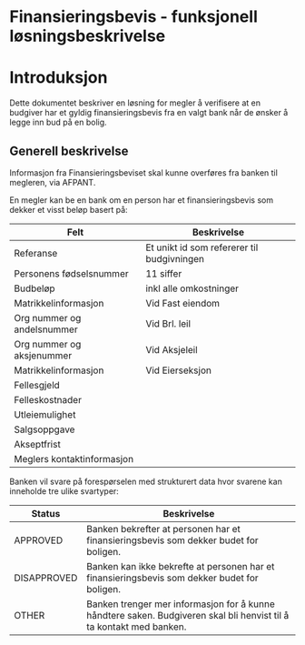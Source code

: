 Finansieringsbevis - funksjonell løsningsbeskrivelse
====================================================

# Introduksjon

Dette dokumentet beskriver en løsning for megler å verifisere at en budgiver har et gyldig finansieringsbevis fra en valgt bank når de ønsker å legge inn bud på en bolig.

## Generell beskrivelse

Informasjon fra Finansieringsbeviset skal kunne overføres fra banken til megleren, via AFPANT.

En megler kan be en bank om en person har et finansieringsbevis som dekker et visst beløp basert på:

| Felt                                    | Beskrivelse                                  |
|-----------------------------------------|----------------------------------------------|
| Referanse                               | Et unikt id som refererer til budgivningen   |
| Personens fødselsnummer                 | 11 siffer                                    |
| Budbeløp                                | inkl alle omkostninger                       |
| Matrikkelinformasjon                    | Vid Fast eiendom                             |
| Org nummer og andelsnummer              | Vid Brl. leil                                |
| Org nummer og aksjenummer               | Vid Aksjeleil                                |
| Matrikkelinformasjon                    | Vid Eierseksjon                              |
| Fellesgjeld                             |                                              |
| Felleskostnader                         |                                              |
| Utleiemulighet                          |                                              |
| Salgsoppgave                            |                                              |
| Akseptfrist                             |                                              |
| Meglers kontaktinformasjon              |                                              |

Banken vil svare på forespørselen med strukturert data hvor svarene kan inneholde tre ulike svartyper:

| Status  | Beskrivelse |
|---------|-------------|
| APPROVED | Banken bekrefter at personen har et finansieringsbevis som dekker budet for boligen. |
| DISAPPROVED | Banken kan ikke bekrefte at personen har et finansieringsbevis som dekker budet for boligen. |
| OTHER | Banken trenger mer informasjon for å kunne håndtere saken. Budgiveren skal bli henvist til å ta kontakt med banken. |
